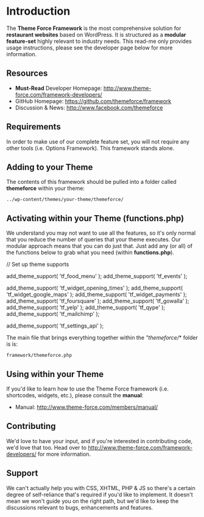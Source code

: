 # Introduction

The **Theme Force Framework** is the most comprehensive solution for **restaurant websites** based on WordPress. It is
structured as a **modular feature-set** highly relevant to industry needs. This read-me only provides usage instructions, please see the developer page below for more information.

## Resources

* **Must-Read** Developer Homepage: http://www.theme-force.com/framework-developers/
* GitHub Homepage: https://github.com/themeforce/framework
* Discussion & News: http://www.facebook.com/themeforce

## Requirements

In order to make use of our complete feature set, you will not require any other tools (i.e. Options Framework). This framework stands alone.

## Adding to your Theme

The contents of this framework should be pulled into a folder called **themeforce** within your theme:

	../wp-content/themes/your-theme/themeforce/

## Activating within your Theme (functions.php)

We understand you may not want to use all the features, so it's only normal that you reduce the number of queries
that your theme executes. Our modular approach means that you can do just that. Just add any (or all) of the functions below to grab what you need (within **functions.php**).

// Set up theme supports

add_theme_support( 'tf_food_menu' );
add_theme_support( 'tf_events' );

add_theme_support( 'tf_widget_opening_times' );
add_theme_support( 'tf_widget_google_maps' );
add_theme_support( 'tf_widget_payments' );
add_theme_support( 'tf_foursquare' );
add_theme_support( 'tf_gowalla' );
add_theme_support( 'tf_yelp' );
add_theme_support( 'tf_qype' );
add_theme_support( 'tf_mailchimp' );

add_theme_support( 'tf_settings_api' );

	
The main file that brings everything together within the *"themeforce/** folder is is:

	framework/themeforce.php
	
## Using within your Theme	

If you'd like to learn how to use the Theme Force framework (i.e. shortcodes, widgets, etc.), please consult the **manual**:

* Manual: http://www.theme-force.com/members/manual/

## Contributing

We'd love to have your input, and if you're interested in contributing code, we'd love that too. Head over to http://www.theme-force.com/framework-developers/ for more information.
	
## Support

We can't actually help you with CSS, XHTML, PHP & JS so there's a certain degree of self-reliance that's required if you'd like to implement. It doesn't mean we won't guide you on the right path, but we'd like to keep the discussions relevant to bugs, enhancements and features.